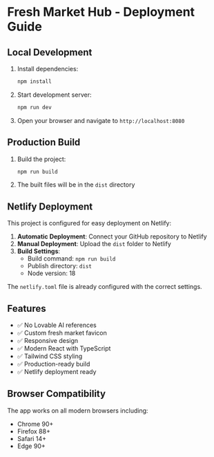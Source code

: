 # Fresh Market Hub - Deployment Guide

## Local Development

1. Install dependencies:
   ```bash
   npm install
   ```

2. Start development server:
   ```bash
   npm run dev
   ```

3. Open your browser and navigate to `http://localhost:8080`

## Production Build

1. Build the project:
   ```bash
   npm run build
   ```

2. The built files will be in the `dist` directory

## Netlify Deployment

This project is configured for easy deployment on Netlify:

1. **Automatic Deployment**: Connect your GitHub repository to Netlify
2. **Manual Deployment**: Upload the `dist` folder to Netlify
3. **Build Settings**: 
   - Build command: `npm run build`
   - Publish directory: `dist`
   - Node version: 18

The `netlify.toml` file is already configured with the correct settings.

## Features

- ✅ No Lovable AI references
- ✅ Custom fresh market favicon
- ✅ Responsive design
- ✅ Modern React with TypeScript
- ✅ Tailwind CSS styling
- ✅ Production-ready build
- ✅ Netlify deployment ready

## Browser Compatibility

The app works on all modern browsers including:
- Chrome 90+
- Firefox 88+
- Safari 14+
- Edge 90+
